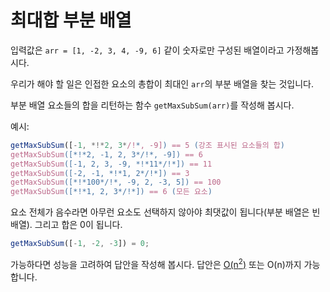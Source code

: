 # 최대합 부분 배열

입력값은 `arr = [1, -2, 3, 4, -9, 6]` 같이 숫자로만 구성된 배열이라고 가정해봅시다.

우리가 해야 할 일은 인접한 요소의 총합이 최대인 `arr`의 부분 배열을 찾는 것입니다.

부분 배열 요소들의 합을 리턴하는 함수 `getMaxSubSum(arr)`를 작성해 봅시다.

예시:

```js
getMaxSubSum([-1, *!*2, 3*/!*, -9]) == 5 (강조 표시된 요소들의 합)
getMaxSubSum([*!*2, -1, 2, 3*/!*, -9]) == 6
getMaxSubSum([-1, 2, 3, -9, *!*11*/!*]) == 11
getMaxSubSum([-2, -1, *!*1, 2*/!*]) == 3
getMaxSubSum([*!*100*/!*, -9, 2, -3, 5]) == 100
getMaxSubSum([*!*1, 2, 3*/!*]) == 6 (모든 요소)
```

요소 전체가 음수라면 아무런 요소도 선택하지 않아야 최댓값이 됩니다(부분 배열은 빈 배열). 그리고 합은 0이 됩니다.

```js
getMaxSubSum([-1, -2, -3]) = 0;
```

가능하다면 성능을 고려하여 답안을 작성해 봅시다. 답안은 [O(n<sup>2</sup>)](https://en.wikipedia.org/wiki/Big_O_notation) 또는 O(n)까지 가능합니다.

